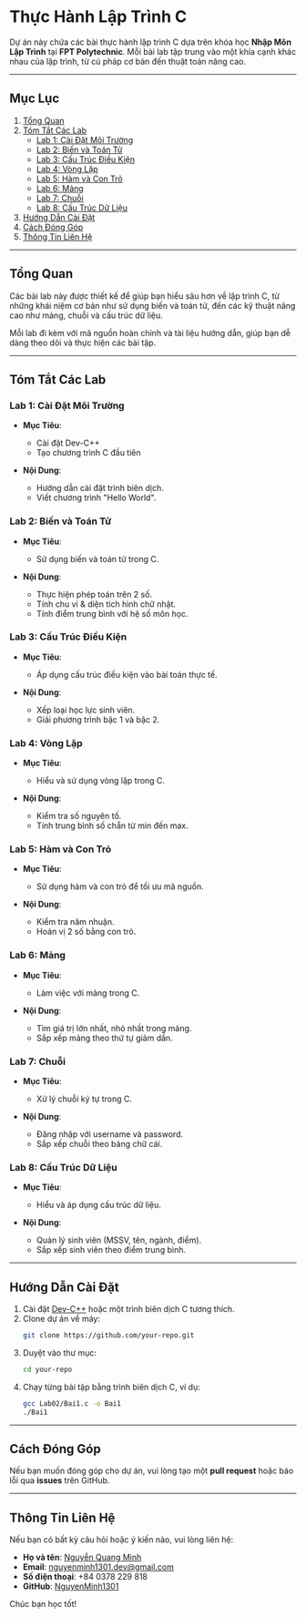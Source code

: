 # Thực Hành Lập Trình C

Dự án này chứa các bài thực hành lập trình C dựa trên khóa học **Nhập Môn Lập Trình** tại **FPT Polytechnic**. Mỗi bài lab tập trung vào một khía cạnh khác nhau của lập trình, từ cú pháp cơ bản đến thuật toán nâng cao.

---

## Mục Lục

1. [Tổng Quan](#tổng-quan)
2. [Tóm Tắt Các Lab](#tóm-tắt-các-lab)
   - [Lab 1: Cài Đặt Môi Trường](#lab-1-cài-đặt-môi-trường)
   - [Lab 2: Biến và Toán Tử](#lab-2-biến-và-toán-tử)
   - [Lab 3: Cấu Trúc Điều Kiện](#lab-3-cấu-trúc-điều-kiện)
   - [Lab 4: Vòng Lặp](#lab-4-vòng-lặp)
   - [Lab 5: Hàm và Con Trỏ](#lab-5-hàm-và-con-trỏ)
   - [Lab 6: Mảng](#lab-6-mảng)
   - [Lab 7: Chuỗi](#lab-7-chuỗi)
   - [Lab 8: Cấu Trúc Dữ Liệu](#lab-8-cấu-trúc-dữ-liệu)
3. [Hướng Dẫn Cài Đặt](#hướng-dẫn-cài-đặt)
4. [Cách Đóng Góp](#cách-đóng-góp)
5. [Thông Tin Liên Hệ](#thông-tin-liên-hệ)

---

## Tổng Quan

Các bài lab này được thiết kế để giúp bạn hiểu sâu hơn về lập trình C, từ những khái niệm cơ bản như sử dụng biến và toán tử, đến các kỹ thuật nâng cao như mảng, chuỗi và cấu trúc dữ liệu.

Mỗi lab đi kèm với mã nguồn hoàn chỉnh và tài liệu hướng dẫn, giúp bạn dễ dàng theo dõi và thực hiện các bài tập.

---

## Tóm Tắt Các Lab

### Lab 1: Cài Đặt Môi Trường
- **Mục Tiêu**:
  - Cài đặt Dev-C++
  - Tạo chương trình C đầu tiên

- **Nội Dung**:
  - Hướng dẫn cài đặt trình biên dịch.
  - Viết chương trình "Hello World".

### Lab 2: Biến và Toán Tử
- **Mục Tiêu**:
  - Sử dụng biến và toán tử trong C.

- **Nội Dung**:
  - Thực hiện phép toán trên 2 số.
  - Tính chu vi & diện tích hình chữ nhật.
  - Tính điểm trung bình với hệ số môn học.

### Lab 3: Cấu Trúc Điều Kiện
- **Mục Tiêu**:
  - Áp dụng cấu trúc điều kiện vào bài toán thực tế.

- **Nội Dung**:
  - Xếp loại học lực sinh viên.
  - Giải phương trình bậc 1 và bậc 2.

### Lab 4: Vòng Lặp
- **Mục Tiêu**:
  - Hiểu và sử dụng vòng lặp trong C.

- **Nội Dung**:
  - Kiểm tra số nguyên tố.
  - Tính trung bình số chẵn từ min đến max.

### Lab 5: Hàm và Con Trỏ
- **Mục Tiêu**:
  - Sử dụng hàm và con trỏ để tối ưu mã nguồn.

- **Nội Dung**:
  - Kiểm tra năm nhuận.
  - Hoán vị 2 số bằng con trỏ.

### Lab 6: Mảng
- **Mục Tiêu**:
  - Làm việc với mảng trong C.

- **Nội Dung**:
  - Tìm giá trị lớn nhất, nhỏ nhất trong mảng.
  - Sắp xếp mảng theo thứ tự giảm dần.

### Lab 7: Chuỗi
- **Mục Tiêu**:
  - Xử lý chuỗi ký tự trong C.

- **Nội Dung**:
  - Đăng nhập với username và password.
  - Sắp xếp chuỗi theo bảng chữ cái.

### Lab 8: Cấu Trúc Dữ Liệu
- **Mục Tiêu**:
  - Hiểu và áp dụng cấu trúc dữ liệu.

- **Nội Dung**:
  - Quản lý sinh viên (MSSV, tên, ngành, điểm).
  - Sắp xếp sinh viên theo điểm trung bình.

---

## Hướng Dẫn Cài Đặt

1. Cài đặt [Dev-C++](https://sourceforge.net/projects/orwelldevcpp/) hoặc một trình biên dịch C tương thích.
2. Clone dự án về máy:
   ```bash
   git clone https://github.com/your-repo.git
   ```
3. Duyệt vào thư mục:
   ```bash
   cd your-repo
   ```
4. Chạy từng bài tập bằng trình biên dịch C, ví dụ:
   ```bash
   gcc Lab02/Bai1.c -o Bai1
   ./Bai1
   ```

---

## Cách Đóng Góp
Nếu bạn muốn đóng góp cho dự án, vui lòng tạo một **pull request** hoặc báo lỗi qua **issues** trên GitHub.

---

## Thông Tin Liên Hệ
Nếu bạn có bất kỳ câu hỏi hoặc ý kiến nào, vui lòng liên hệ:
- **Họ và tên**: [Nguyễn Quang Minh](https://nguyenminh8.wordpress.com/)
- **Email**: nguyenminh1301.dev@gmail.com
- **Số điện thoại**: +84 0378 229 818
- **GitHub**: [NguyenMinh1301](https://github.com/NguyenMinh1301)

Chúc bạn học tốt!
